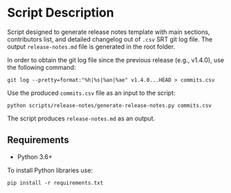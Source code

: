 # Script Description

Script designed to generate release notes template with main sections, contributors list, and detailed changelog out of `.csv` SRT git log file. The output `release-notes.md` file is generated in the root folder.

In order to obtain the git log file since the previous release (e.g., v1.4.0), use the following command:

```shell
git log --pretty=format:"%h|%s|%an|%ae" v1.4.0...HEAD > commits.csv
```

Use the produced `commits.csv` file as an input to the script:

```shell
python scripts/release-notes/generate-release-notes.py commits.csv
```

The script produces `release-notes.md` as an output.


## Requirements

* Python 3.6+

To install Python libraries use:
```shell
pip install -r requirements.txt
```

